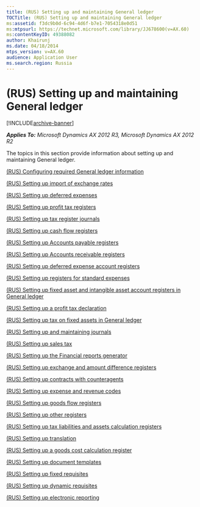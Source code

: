 ```yaml
---
title: (RUS) Setting up and maintaining General ledger
TOCTitle: (RUS) Setting up and maintaining General ledger
ms:assetid: f3dc9b0d-6c94-4d6f-b7e1-7054318e0d51
ms:mtpsurl: https://technet.microsoft.com/library/JJ678600(v=AX.60)
ms:contentKeyID: 49388082
author: Khairunj
ms.date: 04/18/2014
mtps_version: v=AX.60
audience: Application User
ms.search.region: Russia
---
```


# (RUS) Setting up and maintaining General ledger 


[!INCLUDE[archive-banner](includes/archive-banner.md)]


_**Applies To:** Microsoft Dynamics AX 2012 R3, Microsoft Dynamics AX 2012 R2_

The topics in this section provide information about setting up and maintaining General ledger.

[(RUS) Configuring required General ledger information](rus-configuring-required-general-ledger-information.md)

[(RUS) Setting up import of exchange rates](rus-setting-up-import-of-exchange-rates.md)

[(RUS) Setting up deferred expenses](rus-setting-up-deferred-expenses.md)

[(RUS) Setting up profit tax registers](rus-setting-up-profit-tax-registers.md)

[(RUS) Setting up tax register journals](rus-setting-up-tax-register-journals.md)

[(RUS) Setting up cash flow registers](rus-setting-up-cash-flow-registers.md)

[(RUS) Setting up Accounts payable registers](rus-setting-up-accounts-payable-registers.md)

[(RUS) Setting up Accounts receivable registers](rus-setting-up-accounts-receivable-registers.md)

[(RUS) Setting up deferred expense account registers](rus-setting-up-deferred-expense-account-registers.md)

[(RUS) Setting up registers for standard expenses](rus-setting-up-registers-for-standard-expenses.md)

[(RUS) Setting up fixed asset and intangible asset account registers in General ledger](rus-setting-up-fixed-asset-and-intangible-asset-account-registers-in-general-ledger.md)

[(RUS) Setting up a profit tax declaration](rus-setting-up-a-profit-tax-declaration.md)

[(RUS) Setting up tax on fixed assets in General ledger](rus-setting-up-tax-on-fixed-assets-in-general-ledger.md)

[(RUS) Setting up and maintaining journals](rus-setting-up-and-maintaining-journals.md)

[(RUS) Setting up sales tax](rus-setting-up-sales-tax.md)

[(RUS) Setting up the Financial reports generator](rus-setting-up-the-financial-reports-generator.md)

[(RUS) Setting up exchange and amount difference registers](rus-setting-up-exchange-and-amount-difference-registers.md)

[(RUS) Setting up contracts with counteragents](rus-setting-up-contracts-with-counteragents.md)

[(RUS) Setting up expense and revenue codes](rus-setting-up-expense-and-revenue-codes.md)

[(RUS) Setting up goods flow registers](rus-setting-up-goods-flow-registers.md)

[(RUS) Setting up other registers](rus-setting-up-other-registers.md)

[(RUS) Setting up tax liabilities and assets calculation registers](rus-setting-up-tax-liabilities-and-assets-calculation-registers.md)

[(RUS) Setting up translation](rus-setting-up-translation.md)

[(RUS) Setting up a goods cost calculation register](rus-setting-up-a-goods-cost-calculation-register.md)

[(RUS) Setting up document templates](rus-setting-up-document-templates.md)

[(RUS) Setting up fixed requisites](rus-setting-up-fixed-requisites.md)

[(RUS) Setting up dynamic requisites](rus-setting-up-dynamic-requisites.md)

[(RUS) Setting up electronic reporting](rus-setting-up-electronic-reporting.md)

  


